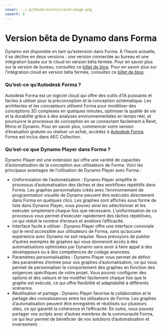 ```yaml
---
cover: ../.gitbook/assets/coverimage.png
coverY: 0
---
```


# Version bêta de Dynamo dans Forma

Dynamo est disponible en tant qu’extension dans Forma. À l’heure actuelle, il se décline en deux versions : une version connectée au bureau et une intégration basée sur le cloud en version bêta fermée. Pour en savoir plus sur la version de bureau, consultez ce [billet de blog](https://dynamobim.org/dynamo-in-forma/). Pour en savoir plus sur l’intégration cloud en version bêta fermée, consultez ce [billet de blog](https://dynamobim.org/dynamo-as-a-service-powers-up-dynamo-player-in-forma/).

### Qu’est-ce qu’Autodesk Forma ?

Autodesk Forma est un logiciel cloud qui offre des outils d’IA puissants et faciles à utiliser pour la préconception et la conception schématique. Les architectes et les concepteurs utilisent Forma pour modéliser des conceptions 3D complexes en quelques minutes, optimiser la qualité de vie et la durabilité grâce à des analyses environnementales en temps réel, et poursuivre le processus de conception en se connectant facilement à Revit, Rhino et Dynamo. Pour en savoir plus, commencer votre version d’évaluation gratuite ou réaliser un achat, accédez à [Autodesk Forma](https://www.autodesk.com/fr/products/forma/overview). Forma est inclus dans AEC Collection.  

### Qu’est-ce que Dynamo Player dans Forma ?

Dynamo Player est une extension qui offre une variété de capacités d’automatisation de la conception aux utilisateurs de Forma. Voici les principaux avantages de l’utilisation de Dynamo Player avec Forma : 

* Uniformisation de l’automatisation : Dynamo Player simplifie le processus d’automatisation des tâches et des workflows répétitifs dans Forma. Les graphes personnalisés créés avec l’environnement de programmation visuelle de Dynamo peuvent être exécutés directement dans Forma en quelques clics. Les graphes sont affichés sous forme de liste dans Dynamo Player, vous pouvez ainsi les sélectionner et les exécuter simplement chaque fois que nécessaire. L’uniformisation de ce processus vous permet d’exécuter rapidement des tâches répétitives, ce qui réduit le nombre d’erreurs et améliore l’efficacité. 
* Interface facile à utiliser : Dynamo Player offre une interface conviviale qui le rend accessible aux utilisateurs de Forma, sans qu’aucune expérience avec Dynamo ne soit requise. Nous prévoyons de publier d’autres exemples de graphes qui vous donneront accès à des automatisations optimisées par Dynamo sans avoir à faire appel à des développeurs ou à des compétences de codage avancées.
* Paramètres personnalisables : Dynamo Player vous permet de définir des paramètres d’entrée pour vos graphes d’automatisation, ce qui vous permet de personnaliser le comportement des graphes en fonction des exigences spécifiques de votre projet. Vous pouvez configurer des options et des valeurs et les modifier facilement chaque fois que le graphe est exécuté, ce qui offre flexibilité et adaptabilité à différents scénarios. 
* Réutilisation et partage : Dynamo Player favorise la collaboration et le partage des connaissances entre les utilisateurs de Forma. Les graphes d’automatisation peuvent être enregistrés et réutilisés sur plusieurs sites, ce qui garantit la cohérence et l’efficacité. En outre, vous pouvez partager vos scripts avec d’autres membres de la communauté Forma, ce qui leur permet de bénéficier de vos solutions d’automatisation et inversement. 
